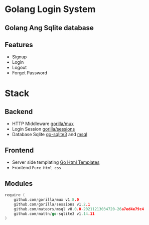 # Golang Login System
## Golang Ang Sqlite database 

## Features

- Signup
- Login
- Logout
- Forget Password

# Stack

## Backend

- HTTP Middleware [gorilla/mux](https://github.com/gorilla/mux)
- Login Session [gorilla/sessions](https://github.com/gorilla/sessions)
- Database Sqlite [go-sqlite3](https://github.com/mattn/go-sqlite3) and [msql](https://github.com/mateors/msql)

## Frontend
- Server side templating [Go Html Templates](https://pkg.go.dev/html/template)
- Frontend ```Pure Html css```
## Modules
```go
require (
	github.com/gorilla/mux v1.8.0
	github.com/gorilla/sessions v1.2.1
	github.com/mateors/msql v0.0.0-20211213034720-26a7ed4e79c4
	github.com/mattn/go-sqlite3 v1.14.11
)

